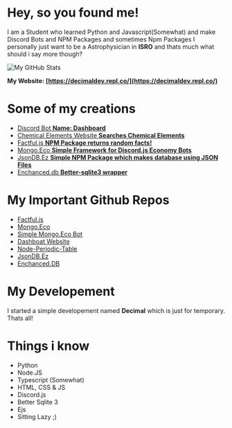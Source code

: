 # Hey, so you found me!

I am a Student who learned Python and Javascript(Somewhat) and make Discord Bots and NPM Packages and sometimes Npm Packages
I personally just want to be a Astrophysician in **ISRO** and thats much what should i say more though?

![My GitHub Stats](https://github-readme-stats.vercel.app/api?username=scientific-guy&count_private=true&show_icons=true&theme=tokyonight)

**My Website: [https://decimaldev.repl.co/](https://decimaldev.repl.co/)**

# Some of my creations
- [Discord Bot **Name: Dashboard**](https://dashboat.repl.co/)
- [Chemical Elements Website **Searches Chemical Elements**](https://chemicalelements.glitch.me/)
- [Factful.js **NPM Package returns random facts!**](https://www.npmjs.com/package/factful.js)
- [Mongo.Eco **Simple Framework for Discord.js Economy Bots**](https://www.npmjs.com/package/mongo.eco)
- [JsonDB.Ez **Simple NPM Package which makes database using JSON Files**](https://www.npmjs.com/package/jsondb.ez)
- [Enchanced.db **Better-sqlite3 wrapper**](https://www.npmjs.com/package/enchanced.db)

# My Important Github Repos
- [Factful.js](https://github.com/Scientific-Guy/Factful.js)
- [Mongo.Eco](https://github.com/Scientific-Guy/mongo.eco)
- [Simple Mongo.Eco Bot](https://github.com/Scientific-Guy/Simple-Mongo.Eco-Bot)
- [Dashboat Website](https://github.com/Scientific-Guy/dashboat)
- [Node-Periodic-Table](https://github.com/Scientific-Guy/node-periodic-table)
- [JsonDB.Ez](https://github.com/Scientific-Guy/jsondb.ez)
- [Enchanced.DB](https://github.com/Scientific-Guy/enchanced.db)

# My Developement

I started a simple developement named **Decimal** which is just for temporary. Thats all!

# Things i know

- Python
- Node.JS
- Typescript (Somewhat)
- HTML, CSS & JS
- Discord.js
- Better Sqlite 3
- Ejs
- Sitting Lazy ;)
